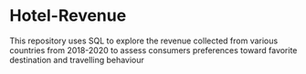 # Hotel-Revenue
This repository uses SQL to explore the revenue collected from various countries from 2018-2020 to assess consumers preferences toward favorite destination and travelling behaviour
